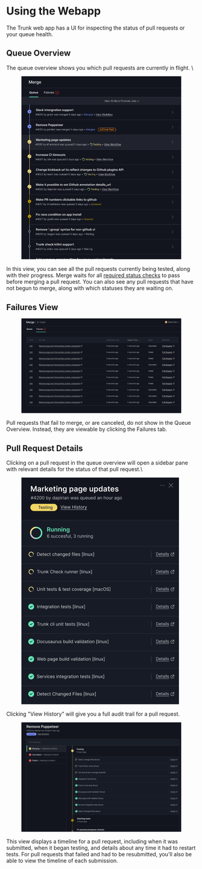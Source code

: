 # Using the Webapp

The Trunk web app has a UI for inspecting the status of pull requests or your queue health.

## Queue Overview

The queue overview shows you which pull requests are currently in flight. \\

<figure><img src="../.gitbook/assets/image (1) (1).png" alt=""><figcaption></figcaption></figure>

In this view, you can see all the pull requests currently being tested, along with their progress. Merge waits for all [required status checks](reference.md#required-status-checks) to pass before merging a pull request. You can also see any pull requests that have not begun to merge, along with which statuses they are waiting on.

## Failures View

<figure><img src="../.gitbook/assets/image (1) (1) (1).png" alt=""><figcaption></figcaption></figure>

Pull requests that fail to merge, or are canceled, do not show in the Queue Overview. Instead, they are viewable by clicking the Failures tab.

## Pull Request Details

Clicking on a pull request in the queue overview will open a sidebar pane with relevant details for the status of that pull request.\\

<figure><img src="../.gitbook/assets/image (2).png" alt=""><figcaption></figcaption></figure>

Clicking "View History" will give you a full audit trail for a pull request.

<figure><img src="../.gitbook/assets/image (3).png" alt=""><figcaption></figcaption></figure>

This view displays a timeline for a pull request, including when it was submitted, when it began testing, and details about any time it had to restart tests. For pull requests that failed and had to be resubmitted, you'll also be able to view the timeline of each submission.

